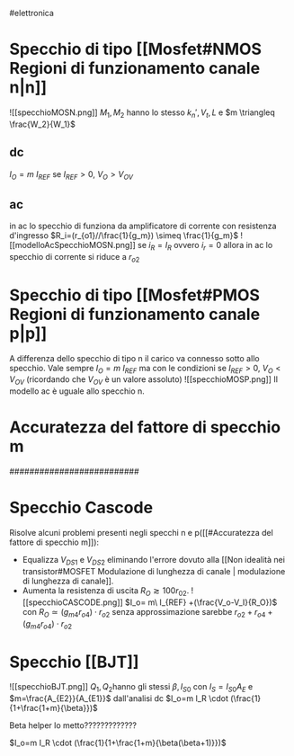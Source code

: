 #elettronica 
# Specchio di tipo [[Mosfet#NMOS Regioni di funzionamento canale n|n]]
![[specchioMOSN.png]]
$M_1,M_2$ hanno lo stesso $k_n',V_t,L$ e $m \triangleq \frac{W_2}{W_1}$
## dc
$I_O= m\  I_{REF}$  se $I_{REF}>0,\ V_O > V_{OV}$ 
## ac
in ac lo specchio di funziona da amplificatore di corrente con resistenza d'ingresso $R_i=(r_{o1}//\frac{1}{g_m}) \simeq \frac{1}{g_m}$
![[modelloAcSpecchioMOSN.png]]
se $i_R=I_R$ ovvero $i_r=0$ allora in ac lo specchio di corrente si riduce a $r_{o2}$
# Specchio di tipo [[Mosfet#PMOS Regioni di funzionamento canale p|p]]
A differenza dello specchio di tipo n il carico va connesso sotto allo specchio.
Vale sempre $I_O= m\  I_{REF}$ ma con le condizioni se $I_{REF}>0,\ V_O < V_{OV}$ (ricordando che $V_{OV}$ è un valore assoluto) 
![[specchioMOSP.png]]
Il modello ac è uguale allo specchio n.
# Accuratezza del fattore di specchio m
##########################
# Specchio Cascode
Risolve alcuni problemi presenti negli specchi n e p([[#Accuratezza del fattore di specchio m]]):
* Equalizza $V_{DS1}$ e $V_{DS2}$ eliminando l'errore dovuto alla [[Non idealità nei transistor#MOSFET Modulazione di lunghezza di canale | modulazione di lunghezza di canale]].
* Aumenta la resistenza di uscita $R_O \gtrsim 100 r_{02}$.
![[specchioCASCODE.png]]
$I_o= m\  I_{REF} +(\frac{V_o-V_I}{R_O})$
con $R_O \simeq (g_{m4} r_{o4})\cdot r_{o2}$ senza approssimazione sarebbe $r_{o2}+r_{o4}+(g_{m4} r_{o4})\cdot r_{o2}$
# Specchio [[BJT]]
![[specchioBJT.png]]
$Q_1,Q_2$hanno gli stessi $\beta, I_{S0}$ con $I_S = I_{S0}A_E$ e $m=\frac{A_{E2}}{A_{E1}}$ 
dall'analisi dc
$I_o=m I_R \cdot (\frac{1}{1+\frac{1+m}{\beta}})$

Beta helper lo metto?????????????

$I_o=m I_R \cdot (\frac{1}{1+\frac{1+m}{\beta(\beta+1)}})$

